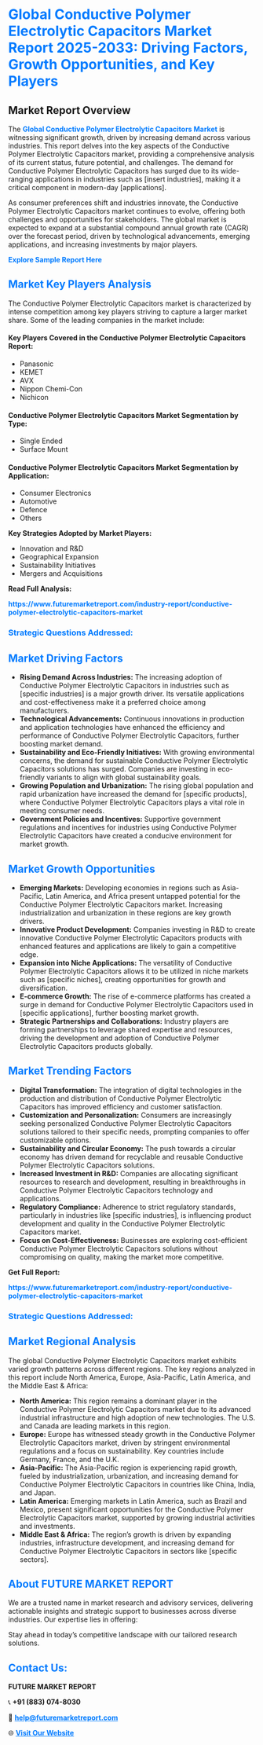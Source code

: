 <h1 style="color: #007BFF;">Global Conductive Polymer Electrolytic Capacitors Market Report 2025-2033: Driving Factors, Growth Opportunities, and Key Players</h1>

<section id="overview">
<h2>Market Report Overview</h2>
<p>The <a href="https://www.futuremarketreport.com/industry-report/conductive-polymer-electrolytic-capacitors-market" style="color: #007BFF; text-decoration: none;"><strong>Global Conductive Polymer Electrolytic Capacitors Market</strong></a> is witnessing significant growth, driven by increasing demand across various industries. This report delves into the key aspects of the Conductive Polymer Electrolytic Capacitors market, providing a comprehensive analysis of its current status, future potential, and challenges. The demand for Conductive Polymer Electrolytic Capacitors has surged due to its wide-ranging applications in industries such as [insert industries], making it a critical component in modern-day [applications].</p>
<p>As consumer preferences shift and industries innovate, the Conductive Polymer Electrolytic Capacitors market continues to evolve, offering both challenges and opportunities for stakeholders. The global market is expected to expand at a substantial compound annual growth rate (CAGR) over the forecast period, driven by technological advancements, emerging applications, and increasing investments by major players.</p>
</section>

<section id="overview">
<p><a href="https://www.futuremarketreport.com/request-sample/reportId=86609" style="color: #007BFF; text-decoration: none;"><strong>Explore Sample Report Here</strong></a></p>
</section>

<section id="key-players">
<h2 style="color: #007BFF;">Market Key Players Analysis</h2>
<p>The Conductive Polymer Electrolytic Capacitors market is characterized by intense competition among key players striving to capture a larger market share. Some of the leading companies in the market include:</p>
<h4>Key Players Covered in the Conductive Polymer Electrolytic Capacitors Report:</h4>
<ul><li>Panasonic</li><li>KEMET</li><li>AVX</li><li>Nippon Chemi-Con</li><li>Nichicon</li></ul>
<h4>Conductive Polymer Electrolytic Capacitors Market Segmentation by Type:</h4>
<ul><li>Single Ended</li><li>Surface Mount</li></ul>

<h4>Conductive Polymer Electrolytic Capacitors Market Segmentation by Application:</h4>
<ul><li>Consumer Electronics</li><li>Automotive</li><li>Defence</li><li>Others</li></ul>
<p><strong>Key Strategies Adopted by Market Players:</strong></p>
<ul>
<li>Innovation and R&D</li>
<li>Geographical Expansion</li>
<li>Sustainability Initiatives</li>
<li>Mergers and Acquisitions</li>
</ul>
</section>

<section>
<p><strong>Read Full Analysis: </strong></p><a href="https://www.futuremarketreport.com/industry-report/conductive-polymer-electrolytic-capacitors-market" style="color: #007BFF; text-decoration: none;"><strong>https://www.futuremarketreport.com/industry-report/conductive-polymer-electrolytic-capacitors-market</strong></a>
<h3 style="color: #007BFF;">Strategic Questions Addressed:</h3>
</section>

<section id="driving-factors">
<h2 style="color: #007BFF;">Market Driving Factors</h2>
<ul>
<li><strong>Rising Demand Across Industries:</strong> The increasing adoption of Conductive Polymer Electrolytic Capacitors in industries such as [specific industries] is a major growth driver. Its versatile applications and cost-effectiveness make it a preferred choice among manufacturers.</li>
<li><strong>Technological Advancements:</strong> Continuous innovations in production and application technologies have enhanced the efficiency and performance of Conductive Polymer Electrolytic Capacitors, further boosting market demand.</li>
<li><strong>Sustainability and Eco-Friendly Initiatives:</strong> With growing environmental concerns, the demand for sustainable Conductive Polymer Electrolytic Capacitors solutions has surged. Companies are investing in eco-friendly variants to align with global sustainability goals.</li>
<li><strong>Growing Population and Urbanization:</strong> The rising global population and rapid urbanization have increased the demand for [specific products], where Conductive Polymer Electrolytic Capacitors plays a vital role in meeting consumer needs.</li>
<li><strong>Government Policies and Incentives:</strong> Supportive government regulations and incentives for industries using Conductive Polymer Electrolytic Capacitors have created a conducive environment for market growth.</li>
</ul>
</section>

<section id="growth-opportunities">
<h2 style="color: #007BFF;">Market Growth Opportunities</h2>
<ul>
<li><strong>Emerging Markets:</strong> Developing economies in regions such as Asia-Pacific, Latin America, and Africa present untapped potential for the Conductive Polymer Electrolytic Capacitors market. Increasing industrialization and urbanization in these regions are key growth drivers.</li>
<li><strong>Innovative Product Development:</strong> Companies investing in R&D to create innovative Conductive Polymer Electrolytic Capacitors products with enhanced features and applications are likely to gain a competitive edge.</li>
<li><strong>Expansion into Niche Applications:</strong> The versatility of Conductive Polymer Electrolytic Capacitors allows it to be utilized in niche markets such as [specific niches], creating opportunities for growth and diversification.</li>
<li><strong>E-commerce Growth:</strong> The rise of e-commerce platforms has created a surge in demand for Conductive Polymer Electrolytic Capacitors used in [specific applications], further boosting market growth.</li>
<li><strong>Strategic Partnerships and Collaborations:</strong> Industry players are forming partnerships to leverage shared expertise and resources, driving the development and adoption of Conductive Polymer Electrolytic Capacitors products globally.</li>
</ul>
</section>

<section id="trending-factors">
<h2 style="color: #007BFF;">Market Trending Factors</h2>
<ul>
<li><strong>Digital Transformation:</strong> The integration of digital technologies in the production and distribution of Conductive Polymer Electrolytic Capacitors has improved efficiency and customer satisfaction.</li>
<li><strong>Customization and Personalization:</strong> Consumers are increasingly seeking personalized Conductive Polymer Electrolytic Capacitors solutions tailored to their specific needs, prompting companies to offer customizable options.</li>
<li><strong>Sustainability and Circular Economy:</strong> The push towards a circular economy has driven demand for recyclable and reusable Conductive Polymer Electrolytic Capacitors solutions.</li>
<li><strong>Increased Investment in R&D:</strong> Companies are allocating significant resources to research and development, resulting in breakthroughs in Conductive Polymer Electrolytic Capacitors technology and applications.</li>
<li><strong>Regulatory Compliance:</strong> Adherence to strict regulatory standards, particularly in industries like [specific industries], is influencing product development and quality in the Conductive Polymer Electrolytic Capacitors market.</li>
<li><strong>Focus on Cost-Effectiveness:</strong> Businesses are exploring cost-efficient Conductive Polymer Electrolytic Capacitors solutions without compromising on quality, making the market more competitive.</li>
</ul>
</section>

<section>
<p><strong>Get Full Report: </strong></p><a href="https://www.futuremarketreport.com/industry-report/conductive-polymer-electrolytic-capacitors-market" style="color: #007BFF; text-decoration: none;"><strong>https://www.futuremarketreport.com/industry-report/conductive-polymer-electrolytic-capacitors-market</strong></a>
<h3 style="color: #007BFF;">Strategic Questions Addressed:</h3>
</section>


<section id="regional-analysis">
<h2 style="color: #007BFF;">Market Regional Analysis</h2>
<p>The global Conductive Polymer Electrolytic Capacitors market exhibits varied growth patterns across different regions. The key regions analyzed in this report include North America, Europe, Asia-Pacific, Latin America, and the Middle East & Africa:</p>
<ul>
<li><strong>North America:</strong> This region remains a dominant player in the Conductive Polymer Electrolytic Capacitors market due to its advanced industrial infrastructure and high adoption of new technologies. The U.S. and Canada are leading markets in this region.</li>
<li><strong>Europe:</strong> Europe has witnessed steady growth in the Conductive Polymer Electrolytic Capacitors market, driven by stringent environmental regulations and a focus on sustainability. Key countries include Germany, France, and the U.K.</li>
<li><strong>Asia-Pacific:</strong> The Asia-Pacific region is experiencing rapid growth, fueled by industrialization, urbanization, and increasing demand for Conductive Polymer Electrolytic Capacitors in countries like China, India, and Japan.</li>
<li><strong>Latin America:</strong> Emerging markets in Latin America, such as Brazil and Mexico, present significant opportunities for the Conductive Polymer Electrolytic Capacitors market, supported by growing industrial activities and investments.</li>
<li><strong>Middle East & Africa:</strong> The region’s growth is driven by expanding industries, infrastructure development, and increasing demand for Conductive Polymer Electrolytic Capacitors in sectors like [specific sectors].</li>
</ul>
</section>

<footer>
<h2 style="color: #007BFF;">About FUTURE MARKET REPORT</h2>
<p>We are a trusted name in market research and advisory services, delivering actionable insights and strategic support to businesses across diverse industries. Our expertise lies in offering:</p>

<p>Stay ahead in today’s competitive landscape with our tailored research solutions.</p>

<h2 style="color: #007BFF;">Contact Us:</h2>
<p><strong>FUTURE MARKET REPORT</strong></p>
<p>📞 <strong>+91 (883) 074-8030</strong></p>
<p>📧 <strong><a href="mailto:help@futuremarketreport.com" style="color: #007BFF;">help@futuremarketreport.com</a></strong></p>
<p>🌐 <strong><a href="https://www.futuremarketreport.com/" style="color: #007BFF;">Visit Our Website</a></strong></p>
</footer>